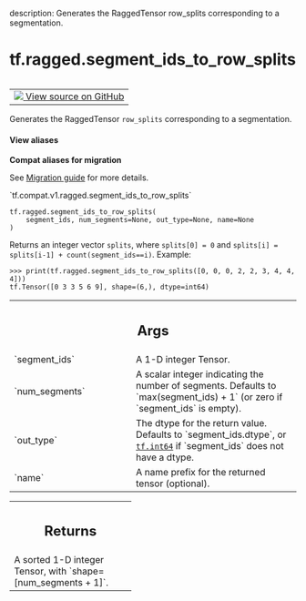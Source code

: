 description: Generates the RaggedTensor row_splits corresponding to a segmentation.

<div itemscope itemtype="http://developers.google.com/ReferenceObject">
<meta itemprop="name" content="tf.ragged.segment_ids_to_row_splits" />
<meta itemprop="path" content="Stable" />
</div>

# tf.ragged.segment_ids_to_row_splits

<!-- Insert buttons and diff -->

<table class="tfo-notebook-buttons tfo-api nocontent" align="left">
<td>
  <a target="_blank" href="https://github.com/tensorflow/tensorflow/blob/r2.2/tensorflow/python/ops/ragged/segment_id_ops.py#L76-L132">
    <img src="https://www.tensorflow.org/images/GitHub-Mark-32px.png" />
    View source on GitHub
  </a>
</td>
</table>



Generates the RaggedTensor `row_splits` corresponding to a segmentation.

<section class="expandable">
  <h4 class="showalways">View aliases</h4>
  <p>
<b>Compat aliases for migration</b>
<p>See
<a href="https://www.tensorflow.org/guide/migrate">Migration guide</a> for
more details.</p>
<p>`tf.compat.v1.ragged.segment_ids_to_row_splits`</p>
</p>
</section>

<pre class="devsite-click-to-copy prettyprint lang-py tfo-signature-link">
<code>tf.ragged.segment_ids_to_row_splits(
    segment_ids, num_segments=None, out_type=None, name=None
)
</code></pre>



<!-- Placeholder for "Used in" -->

Returns an integer vector `splits`, where `splits[0] = 0` and
`splits[i] = splits[i-1] + count(segment_ids==i)`.  Example:

```
>>> print(tf.ragged.segment_ids_to_row_splits([0, 0, 0, 2, 2, 3, 4, 4, 4]))
tf.Tensor([0 3 3 5 6 9], shape=(6,), dtype=int64)
```

<!-- Tabular view -->
 <table class="responsive fixed orange">
<colgroup><col width="214px"><col></colgroup>
<tr><th colspan="2"><h2 class="add-link">Args</h2></th></tr>

<tr>
<td>
`segment_ids`
</td>
<td>
A 1-D integer Tensor.
</td>
</tr><tr>
<td>
`num_segments`
</td>
<td>
A scalar integer indicating the number of segments.  Defaults
to `max(segment_ids) + 1` (or zero if `segment_ids` is empty).
</td>
</tr><tr>
<td>
`out_type`
</td>
<td>
The dtype for the return value.  Defaults to `segment_ids.dtype`,
or <a href="../../tf.md#int64"><code>tf.int64</code></a> if `segment_ids` does not have a dtype.
</td>
</tr><tr>
<td>
`name`
</td>
<td>
A name prefix for the returned tensor (optional).
</td>
</tr>
</table>



<!-- Tabular view -->
 <table class="responsive fixed orange">
<colgroup><col width="214px"><col></colgroup>
<tr><th colspan="2"><h2 class="add-link">Returns</h2></th></tr>
<tr class="alt">
<td colspan="2">
A sorted 1-D integer Tensor, with `shape=[num_segments + 1]`.
</td>
</tr>

</table>

